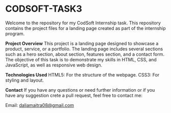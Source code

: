 # CODSOFT-TASK3

Welcome to the repository for my CodSoft Internship task. This repository contains the project files for a landing page created as part of the internship program.

**Project Overview**
This project is a landing page designed to showcase a product, service, or a portfolio. The landing page includes several sections such as a hero section, about section, features section, and a contact form. The objective of this task is to demonstrate my skills in HTML, CSS, and JavaScript, as well as responsive web design.

**Technologies Used**
HTML5: For the structure of the webpage.
CSS3: For styling and layout.

**Contact**
If you have any questions or need further information or if you have any suggestion crete a pull request, feel free to contact me:

Email: daliamaitra08@gmail.com
